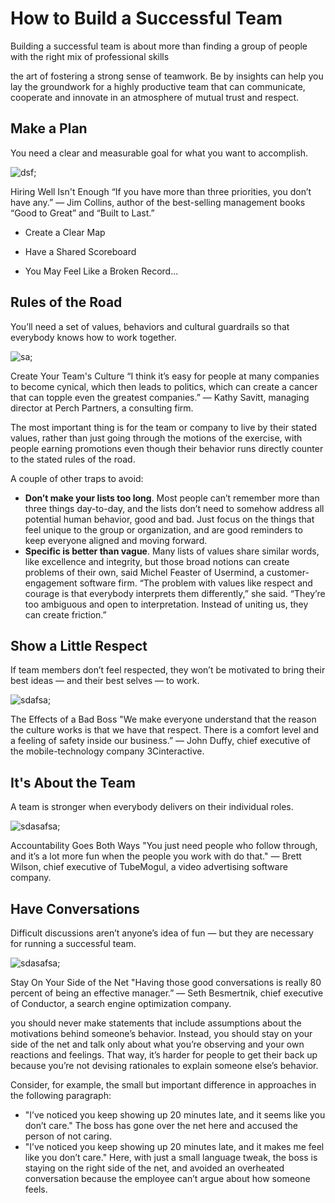 # How to Build a Successful Team

Building a successful team is about more than finding a group of people with the right mix of professional skills

the art of fostering a strong sense of teamwork. Be by insights can help you lay the groundwork for a highly productive team that can communicate, cooperate and innovate in an atmosphere of mutual trust and respect.

## Make a Plan
You need a clear and measurable goal for what you want to accomplish.

![dsf](https://static01.nyt.com/images/2017/12/01/business/guide-manage-a-team-slide-NS4F/guide-manage-a-team-slide-NS4F-jumbo-v2.jpg);

Hiring Well Isn't Enough
 “If you have more than three priorities, you don’t have any.” — Jim Collins, author of the best-selling management books “Good to Great” and “Built to Last.”


- Create a Clear Map

- Have a Shared Scoreboard

- You May Feel Like a Broken Record...

## Rules of the Road
You’ll need a set of values, behaviors and cultural guardrails so that everybody knows how to work together.

![sa](https://static01.nyt.com/images/2017/12/01/business/guide-manage-a-team-slide-JGMH/guide-manage-a-team-slide-JGMH-jumbo.jpg);

Create Your Team's Culture
“I think it’s easy for people at many companies to become cynical, which then leads to politics, which can create a cancer that can topple even the greatest companies.” — Kathy Savitt, managing director at Perch Partners, a consulting firm.

The most important thing is for the team or company to live by their stated values, rather than just going through the motions of the exercise, with people earning promotions even though their behavior runs directly counter to the stated rules of the road. 


A couple of other traps to avoid:

- **Don’t make your lists too long**. Most people can’t remember more than three things day-to-day, and the lists don’t need to somehow address all potential human behavior, good and bad. Just focus on the things that feel unique to the group or organization, and are good reminders to keep everyone aligned and moving forward.
- **Specific is better than vague**.
 Many lists of values share similar words, like excellence and integrity, but those broad notions can create problems of their own, said Michel Feaster of Usermind, a customer-engagement software firm. “The problem with values like respect and courage is that everybody interprets them differently,” she said. “They’re too ambiguous and open to interpretation. Instead of uniting us, they can create friction.”

## Show a Little Respect

If team members don’t feel respected, they won’t be motivated to bring their best ideas — and their best selves — to work.

![sdafsa](https://static01.nyt.com/images/2017/12/01/business/guide-manage-a-team-slide-1VPO/guide-manage-a-team-slide-1VPO-jumbo.jpg);

The Effects of a Bad Boss
"We make everyone understand that the reason the culture works is that we have that respect. There is a comfort level and a feeling of safety inside our business.” — John Duffy, chief executive of the mobile-technology company 3Cinteractive.


## It's About the Team
A team is stronger when everybody delivers on their individual roles.

![sdasafsa](https://static01.nyt.com/images/2017/12/01/business/guide-manage-a-team-slide-WPNG/guide-manage-a-team-slide-WPNG-jumbo.jpg);

Accountability Goes Both Ways
"You just need people who follow through, and it’s a lot more fun when the people you work with do that." — Brett Wilson, chief executive of TubeMogul, a video advertising software company.


## Have Conversations
Difficult discussions aren’t anyone’s idea of fun — but they are necessary for running a successful team. 


![sdasafsa](https://static01.nyt.com/images/2017/12/01/business/guide-manage-a-team-slide-ZUXK/guide-manage-a-team-slide-ZUXK-jumbo.jpg);


Stay On Your Side of the Net
"Having those good conversations is really 80 percent of being an effective manager.” — Seth Besmertnik, chief executive of Conductor, a search engine optimization company.

you should never make statements that include assumptions about the motivations behind someone’s behavior. Instead, you should stay on your side of the net and talk only about what you’re observing and your own reactions and feelings. That way, it’s harder for people to get their back up because you’re not devising rationales to explain someone else’s behavior. 

Consider, for example, the small but important difference in approaches in the following paragraph: 

- "I’ve noticed you keep showing up 20 minutes late, and it seems like you don’t care." The boss has gone over the net here and accused the person of not caring. 
- "I’ve noticed you keep showing up 20 minutes late, and it makes me feel like you don’t care." Here, with just a small language tweak, the boss is staying on the right side of the net, and avoided an overheated conversation because the employee can’t argue about how someone feels.



